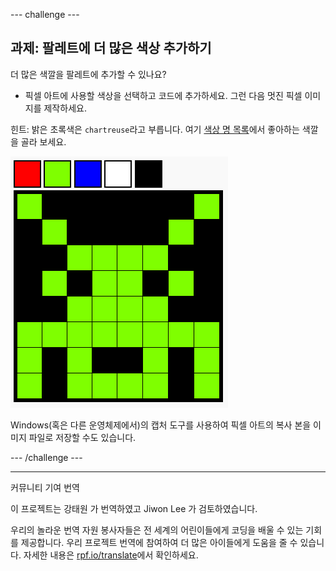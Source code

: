 --- challenge ---

## 과제: 팔레트에 더 많은 색상 추가하기

더 많은 색깔을 팔레트에 추가할 수 있나요?

+ 픽셀 아트에 사용할 색상을 선택하고 코드에 추가하세요. 그런 다음 멋진 픽셀 이미지를 제작하세요.

힌트: 밝은 초록색은 `chartreuse`라고 부릅니다. 여기 [색상 명 목록](https://www.w3schools.com/colors/colors_names.asp)에서 좋아하는 색깔을 골라 보세요.

![스크린샷](images/pixel-art-final.png)

Windows(혹은 다른 운영체제에서)의 캡처 도구를 사용하여 픽셀 아트의 복사 본을 이미지 파일로 저장할 수도 있습니다.

--- /challenge ---


***
커뮤니티 기여 번역

이 프로젝트는 강태원 가 번역하였고 Jiwon Lee 가 검토하였습니다.

우리의 놀라운 번역 자원 봉사자들은 전 세계의 어린이들에게 코딩을 배울 수 있는 기회를 제공합니다. 우리 프로젝트 번역에 참여하여 더 많은 아이들에게 도움을 줄 수 있습니다. 자세한 내용은 [rpf.io/translate](https://rpf.io/translate)에서 확인하세요.